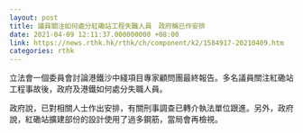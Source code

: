 ```yaml
---
layout: post
title: 議員關注如何處分紅磡站工程失職人員　政府稱已作安排
date: 2021-04-09 12:11:37.000000000 +08:00
link: https://news.rthk.hk/rthk/ch/component/k2/1584917-20210409.htm
categories: rthk
---
```


立法會一個委員會討論港鐵沙中綫項目專家顧問團最終報告。多名議員關注紅磡站工程事故後，政府及港鐵如何處分失職人員。

政府說，已對相關人士作出安排，有關刑事調查已轉介執法單位跟進。另外，政府說，紅磡站擴建部份的設計使用了過多鋼筋，當局會再檢視。
